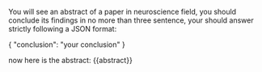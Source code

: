 You will see an abstract of a paper in neuroscience field, you should conclude its findings in no more than three sentence, your should answer strictly following a JSON format:

{
    "conclusion": "your conclusion"
}

now here is the abstract:
{{abstract}}